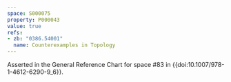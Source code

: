 ```yaml
---
space: S000075
property: P000043
value: true
refs:
- zb: "0386.54001"
  name: Counterexamples in Topology
---
```


Asserted in the General Reference Chart for space #83 in
{{doi:10.1007/978-1-4612-6290-9_6}}.

